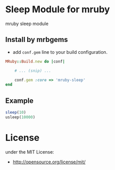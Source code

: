 # Sleep Module for mruby

mruby sleep module

## Install by mrbgems

- add `conf.gem` line to your build configuration.

```ruby
MRuby::Build.new do |conf|

    # ... (snip) ...

    conf.gem :core => 'mruby-sleep'
end
```

## Example

```ruby
sleep(10)
usleep(10000)
```

# License

under the MIT License:

- <http://opensource.org/license/mit/>
